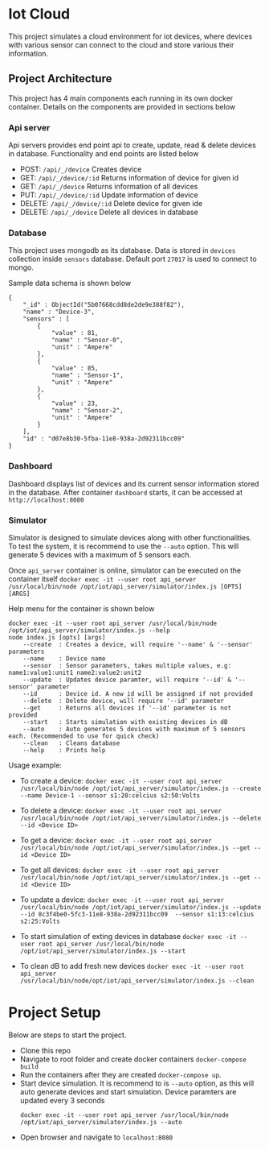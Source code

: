# Iot Cloud

This project simulates a cloud environment for iot devices, where devices with various sensor can connect to the cloud and store various their information. 

## Project Architecture
This project has 4 main components each running in its own docker container. Details on the components are provided in sections below

### Api server
Api servers provides end point api to create, update, read & delete devices in database. Functionality and end points are listed below

* POST: `/api/_/device` Creates device
* GET: `/api/_/device/:id` Returns information of device for given id
* GET: `/api/_/device` Returns information of all devices
* PUT: `/api/_/device/:id` Update information of device
* DELETE: `/api/_/device/:id` Delete device for given ide
* DELETE: `/api/_/device` Delete all devices in database

### Database
This project uses mongodb as its database. Data is stored in `devices` collection inside `sensors` database. Default port `27017` is used to connect to mongo.

Sample data schema is shown below
```
{
	"_id" : ObjectId("5b07668cdd8de2de9e388f82"),
	"name" : "Device-3",
	"sensors" : [
		{
			"value" : 81,
			"name" : "Sensor-0",
			"unit" : "Ampere"
		},
		{
			"value" : 85,
			"name" : "Sensor-1",
			"unit" : "Ampere"
		},
		{
			"value" : 23,
			"name" : "Sensor-2",
			"unit" : "Ampere"
		}
	],
	"id" : "d07e8b30-5fba-11e8-938a-2d92311bcc09"
}
```

### Dashboard
Dashboard displays list of devices and its current sensor information stored in the database. After container `dashboard` starts, it can be accessed at `http://localhost:8080`

### Simulator
Simulator is designed to simulate devices along with other functionalities. To test the system, it is recommend to use the `--auto` option. This will generate 5 devices with a maximum of 5 sensors each. 

Once `api_server` container is online, simulator can be executed on the container itself `docker exec -it --user root api_server /usr/local/bin/node /opt/iot/api_server/simulator/index.js [OPTS] [ARGS]`

Help menu for the container is shown below
```
docker exec -it --user root api_server /usr/local/bin/node /opt/iot/api_server/simulator/index.js --help
node index.js [opts] [args]
    --create  : Creates a device, will require '--name' & '--sensor' parameters
    --name    : Device name
    --sensor  : Sensor parameters, takes multiple values, e.g: name1:value1:unit1 name2:value2:unit2
    --update  : Updates device paramter, will require '--id' & '--sensor' parameter
    --id      : Device id. A new id will be assigned if not provided
    --delete  : Delete device, will require '--id' parameter
    --get     : Returns all devices if '--id' parameter is not provided
    --start   : Starts simulation with existing devices in dB
    --auto    : Auto generates 5 devices with maximum of 5 sensors each. (Recommended to use for quick check)
    --clean   : Cleans database
    --help    : Prints help
```
Usage example: 

* To create a device: 
`docker exec -it --user root api_server /usr/local/bin/node /opt/iot/api_server/simulator/index.js --create --name Device-1 --sensor s1:20:celcius s2:50:Volts`

* To delete a device:
`docker exec -it --user root api_server /usr/local/bin/node /opt/iot/api_server/simulator/index.js --delete --id <Device ID>`

* To get a device:
`docker exec -it --user root api_server /usr/local/bin/node /opt/iot/api_server/simulator/index.js --get --id <Device ID>`

* To get all devices:
`docker exec -it --user root api_server /usr/local/bin/node /opt/iot/api_server/simulator/index.js --get --id <Device ID>`

* To update a device:
`docker exec -it --user root api_server /usr/local/bin/node /opt/iot/api_server/simulator/index.js --update --id 8c3f4be0-5fc3-11e8-938a-2d92311bcc09  --sensor s1:13:celcius s2:25:Volts`

* To start simulation of exting devices in database
`docker exec -it --user root api_server /usr/local/bin/node /opt/iot/api_server/simulator/index.js --start`

* To clean dB to add fresh new devices `docker exec -it --user root api_server /usr/local/bin/node/opt/iot/api_server/simulator/index.js --clean`

# Project Setup
Below are steps to start the project. 
* Clone this repo
* Navigate to root folder and create docker containers `docker-compose build`
* Run the containers after they are created `docker-compose up`.
* Start device simulation. It is recommend to is `--auto` option, as this will auto generate devices and start simulation. Device paramters are updated every 3 seconds
  ```
  docker exec -it --user root api_server /usr/local/bin/node /opt/iot/api_server/simulator/index.js --auto
  ```
* Open browser and navigate to `localhost:8080`

  

